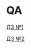 # QA  
[ДЗ №1](https://github.com/Natali586/QA/blob/main/%D0%94%D0%97%E2%84%961.odt )

[ДЗ №2](https://github.com/Natali586/QA/blob/54a430a669a5a4629ced4a800f79bbb516cf4d6d/%D0%94%D0%97%E2%84%962.odt)

